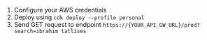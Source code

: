 1. Configure your AWS credentials
2. Deploy using `cdk deploy --profile personal`
3. Send GET request to endpoint `https://{YOUR_API_GW_URL}/prod?search=ibrahim tatlises`
